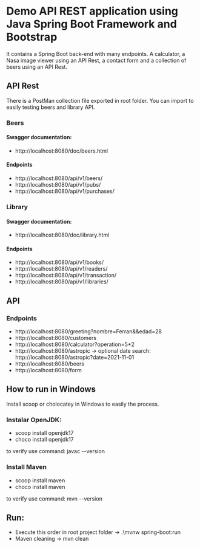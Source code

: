 # Demo API REST application using Java Spring Boot Framework and Bootstrap
It contains a Spring Boot back-end with many endpoints. A calculator, a Nasa image viewer using an API Rest, a contact form and a collection of beers using an API Rest.

## API Rest
There is a PostMan collection file exported in root folder. You can import to easily testing beers and library API.

### Beers
#### Swagger documentation: 
* http://localhost:8080/doc/beers.html
#### Endpoints
* http://localhost:8080/api/v1/beers/
* http://localhost:8080/api/v1/pubs/
* http://localhost:8080/api/v1/purchases/

### Library
#### Swagger documentation: 
* http://localhost:8080/doc/library.html
#### Endpoints
* http://localhost:8080/api/v1/books/
* http://localhost:8080/api/v1/readers/
* http://localhost:8080/api/v1/transaction/
* http://localhost:8080/api/v1/libraries/

## API
### Endpoints
* http://localhost:8080/greeting?nombre=Ferran&&edad=28
* http://localhost:8080/customers
* http://localhost:8080/calculator?operation=5*2
* http://localhost:8080/astropic -> optional date search: http://localhost:8080/astropic?date=2021-11-01
* http://localhost:8080/beers
* http://localhost:8080/form

## How to run in Windows
Install scoop or cholocatey in Windows to easily the process.

### Instalar OpenJDK:
* scoop install openjdk17
* choco install openjdk17

to verify use command: javac --version

### Install Maven
* scoop install maven
* choco install maven

to verify use command: mvn --version

## Run:
* Execute this order in root project folder -> .\mvnw spring-boot:run
* Maven cleaning -> mvn clean